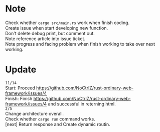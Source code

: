# Note
Check whether `cargo src/main.rs` work when finish coding.  
Create issue when start developing new function.  
Don't delete debug print, but comment out.  
Note reference article into issue ticket.  
Note progress and facing problem when finish working to take over next working.

# Update
`11/14`  
Start: Proceed https://github.com/NoCtrlZ/rust-ordinary-web-framework/issues/4  
Finish: Finish https://github.com/NoCtrlZ/rust-ordinary-web-framework/issues/4 and successful in reterning html.  
`2/5`  
Change architecture overall.  
Check whether `cargo run` command works.  
[next] Return response and Create dynamic routin.
